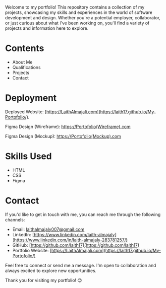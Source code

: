 Welcome to my portfolio! This repository contains a collection of my projects, showcasing my skills and experiences in the world of software development and design. Whether you're a potential employer, collaborator, or just curious about what I've been working on, you'll find a variety of projects and information here to explore.

# Contents

- About Me
- Qualifications
- Projects
- Contact

# Deployment

Deployed Website: [https://LaithAlmajali.com](https://laith17.github.io/My-Portofolio/).

Figma Design (Wireframe): [https://Portofolio(Wireframe).com](https://shorturl.at/krCE1)

Figma Design (Mockup): [https://Portofolio(Mockup).com](https://shorturl.at/jkDI2)

# Skills Used

- HTML
- CSS
- Figma

# Contact

If you'd like to get in touch with me, you can reach me through the following channels:

- Email: laithalmajaly007@gmail.com
- LinkedIn: [https://www.linkedin.com/laith-almajaly](https://www.linkedin.com/in/laith-almajaly-283781257/)
- GitHub: [https://github.com/laith17](https://github.com/laith17)
- Portfolio Website: [https://LaithAlmajali.com](https://laith17.github.io/My-Portofolio/)

Feel free to connect or send me a message. I'm open to collaboration and always excited to explore new opportunities.

Thank you for visiting my portfolio! 😊
